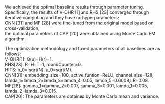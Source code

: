 We achieved the optimal baseline results through parameter tuning.   
Specifically, the results of V-OHR [1] and RHS [23] converged through iterative computing and they have no hyperparameters;   
CNN [31] and MF [28] were fine-tuned from the original model based on cross-validation;   
the optimal parameters of CAP [20] were obtained using Monte Carlo EM algorithm.  

The optimization methodology and tuned parameters of all baselines are as follows:  
V-OHR[1]: Q(u)=H(r)=1.  
RHS[23]: R=H=T=1, roundCounter=0.  
HITS: h_0= sqrt(N), a_0=sqrt(M).  
CNN[31]: embedding_size=100, active_funtion=ReLU, channel_size=128, lamda_1=lamda_2=lamda_3=lamda_4=0.05, lamda_5=0.0008,LR=0.08.  
MF[28]: gamma_1=gamma_2=0.007, gamma_3=0.001, lamda_1=0.005, lamda_2=lamda_3=0.015.  
CAP[20]: The parameters are obtained by Monte Carlo mean and variance.  
